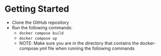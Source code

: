 # Getting Started

-   Clone the GitHub repository
-   Run the following commands:
    -   `docker compose build`
    -   `docker compose up`
    -   NOTE: Make sure you are in the directory that contains the docker-compose.yml file when running the following commands
